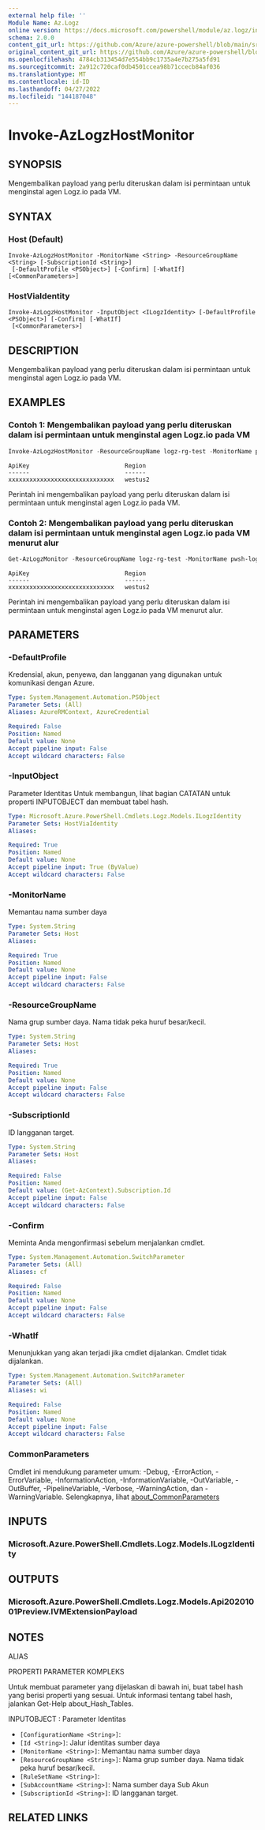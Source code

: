 ```yaml
---
external help file: ''
Module Name: Az.Logz
online version: https://docs.microsoft.com/powershell/module/az.logz/invoke-azlogzhostmonitor
schema: 2.0.0
content_git_url: https://github.com/Azure/azure-powershell/blob/main/src/Logz/help/Invoke-AzLogzHostMonitor.md
original_content_git_url: https://github.com/Azure/azure-powershell/blob/main/src/Logz/help/Invoke-AzLogzHostMonitor.md
ms.openlocfilehash: 4784cb313454d7e554bb9c1735a4e7b275a5fd91
ms.sourcegitcommit: 2a912c720caf0db4501ccea98b71ccecb84af036
ms.translationtype: MT
ms.contentlocale: id-ID
ms.lasthandoff: 04/27/2022
ms.locfileid: "144187048"
---
```

# Invoke-AzLogzHostMonitor

## SYNOPSIS
Mengembalikan payload yang perlu diteruskan dalam isi permintaan untuk menginstal agen Logz.io pada VM.

## SYNTAX

### Host (Default)
```
Invoke-AzLogzHostMonitor -MonitorName <String> -ResourceGroupName <String> [-SubscriptionId <String>]
 [-DefaultProfile <PSObject>] [-Confirm] [-WhatIf] [<CommonParameters>]
```

### HostViaIdentity
```
Invoke-AzLogzHostMonitor -InputObject <ILogzIdentity> [-DefaultProfile <PSObject>] [-Confirm] [-WhatIf]
 [<CommonParameters>]
```

## DESCRIPTION
Mengembalikan payload yang perlu diteruskan dalam isi permintaan untuk menginstal agen Logz.io pada VM.

## EXAMPLES

### Contoh 1: Mengembalikan payload yang perlu diteruskan dalam isi permintaan untuk menginstal agen Logz.io pada VM
```powershell
Invoke-AzLogzHostMonitor -ResourceGroupName logz-rg-test -MonitorName pwsh-logz04
```

```output
ApiKey                           Region
------                           ------
xxxxxxxxxxxxxxxxxxxxxxxxxxxxxx   westus2
```

Perintah ini mengembalikan payload yang perlu diteruskan dalam isi permintaan untuk menginstal agen Logz.io pada VM.

### Contoh 2: Mengembalikan payload yang perlu diteruskan dalam isi permintaan untuk menginstal agen Logz.io pada VM menurut alur
```powershell
Get-AzLogzMonitor -ResourceGroupName logz-rg-test -MonitorName pwsh-logz04 | Invoke-AzLogzHostMonitor
```

```output
ApiKey                           Region
------                           ------
xxxxxxxxxxxxxxxxxxxxxxxxxxxxxx   westus2
```

Perintah ini mengembalikan payload yang perlu diteruskan dalam isi permintaan untuk menginstal agen Logz.io pada VM menurut alur.

## PARAMETERS

### -DefaultProfile
Kredensial, akun, penyewa, dan langganan yang digunakan untuk komunikasi dengan Azure.

```yaml
Type: System.Management.Automation.PSObject
Parameter Sets: (All)
Aliases: AzureRMContext, AzureCredential

Required: False
Position: Named
Default value: None
Accept pipeline input: False
Accept wildcard characters: False
```

### -InputObject
Parameter Identitas Untuk membangun, lihat bagian CATATAN untuk properti INPUTOBJECT dan membuat tabel hash.

```yaml
Type: Microsoft.Azure.PowerShell.Cmdlets.Logz.Models.ILogzIdentity
Parameter Sets: HostViaIdentity
Aliases:

Required: True
Position: Named
Default value: None
Accept pipeline input: True (ByValue)
Accept wildcard characters: False
```

### -MonitorName
Memantau nama sumber daya

```yaml
Type: System.String
Parameter Sets: Host
Aliases:

Required: True
Position: Named
Default value: None
Accept pipeline input: False
Accept wildcard characters: False
```

### -ResourceGroupName
Nama grup sumber daya.
Nama tidak peka huruf besar/kecil.

```yaml
Type: System.String
Parameter Sets: Host
Aliases:

Required: True
Position: Named
Default value: None
Accept pipeline input: False
Accept wildcard characters: False
```

### -SubscriptionId
ID langganan target.

```yaml
Type: System.String
Parameter Sets: Host
Aliases:

Required: False
Position: Named
Default value: (Get-AzContext).Subscription.Id
Accept pipeline input: False
Accept wildcard characters: False
```

### -Confirm
Meminta Anda mengonfirmasi sebelum menjalankan cmdlet.

```yaml
Type: System.Management.Automation.SwitchParameter
Parameter Sets: (All)
Aliases: cf

Required: False
Position: Named
Default value: None
Accept pipeline input: False
Accept wildcard characters: False
```

### -WhatIf
Menunjukkan yang akan terjadi jika cmdlet dijalankan.
Cmdlet tidak dijalankan.

```yaml
Type: System.Management.Automation.SwitchParameter
Parameter Sets: (All)
Aliases: wi

Required: False
Position: Named
Default value: None
Accept pipeline input: False
Accept wildcard characters: False
```

### CommonParameters
Cmdlet ini mendukung parameter umum: -Debug, -ErrorAction, -ErrorVariable, -InformationAction, -InformationVariable, -OutVariable, -OutBuffer, -PipelineVariable, -Verbose, -WarningAction, dan -WarningVariable. Selengkapnya, lihat [about_CommonParameters](http://go.microsoft.com/fwlink/?LinkID=113216)

## INPUTS

### Microsoft.Azure.PowerShell.Cmdlets.Logz.Models.ILogzIdentity

## OUTPUTS

### Microsoft.Azure.PowerShell.Cmdlets.Logz.Models.Api20201001Preview.IVMExtensionPayload

## NOTES

ALIAS

PROPERTI PARAMETER KOMPLEKS

Untuk membuat parameter yang dijelaskan di bawah ini, buat tabel hash yang berisi properti yang sesuai. Untuk informasi tentang tabel hash, jalankan Get-Help about_Hash_Tables.


INPUTOBJECT <ILogzIdentity>: Parameter Identitas
  - `[ConfigurationName <String>]`: 
  - `[Id <String>]`: Jalur identitas sumber daya
  - `[MonitorName <String>]`: Memantau nama sumber daya
  - `[ResourceGroupName <String>]`: Nama grup sumber daya. Nama tidak peka huruf besar/kecil.
  - `[RuleSetName <String>]`: 
  - `[SubAccountName <String>]`: Nama sumber daya Sub Akun
  - `[SubscriptionId <String>]`: ID langganan target.

## RELATED LINKS

